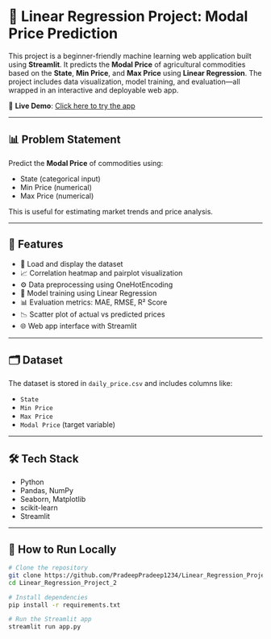 # 🧠 Linear Regression Project: Modal Price Prediction

This project is a beginner-friendly machine learning web application built using **Streamlit**. It predicts the **Modal Price** of agricultural commodities based on the **State**, **Min Price**, and **Max Price** using **Linear Regression**. The project includes data visualization, model training, and evaluation—all wrapped in an interactive and deployable web app.

🔗 **Live Demo**: [Click here to try the app](https://linearregressionproject2-vxyr4guapjfnm5jyvbtwt4.streamlit.app/)

---

## 📊 Problem Statement

Predict the **Modal Price** of commodities using:
- State (categorical input)
- Min Price (numerical)
- Max Price (numerical)

This is useful for estimating market trends and price analysis.

---

## 🚀 Features

- 📌 Load and display the dataset
- 📈 Correlation heatmap and pairplot visualization
- ⚙️ Data preprocessing using OneHotEncoding
- 🧮 Model training using Linear Regression
- 📊 Evaluation metrics: MAE, RMSE, R² Score
- 📉 Scatter plot of actual vs predicted prices
- 🌐 Web app interface with Streamlit

---

## 🗂 Dataset

The dataset is stored in `daily_price.csv` and includes columns like:
- `State`
- `Min Price`
- `Max Price`
- `Modal Price` (target variable)

---

## 🛠 Tech Stack

- Python
- Pandas, NumPy
- Seaborn, Matplotlib
- scikit-learn
- Streamlit

---

## 🧪 How to Run Locally

```bash
# Clone the repository
git clone https://github.com/PradeepPradeep1234/Linear_Regression_Project_2.git
cd Linear_Regression_Project_2

# Install dependencies
pip install -r requirements.txt

# Run the Streamlit app
streamlit run app.py
